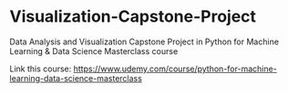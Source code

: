 # Visualization-Capstone-Project
Data Analysis and Visualization Capstone Project in Python for Machine Learning & Data Science Masterclass course

Link this course: https://www.udemy.com/course/python-for-machine-learning-data-science-masterclass

